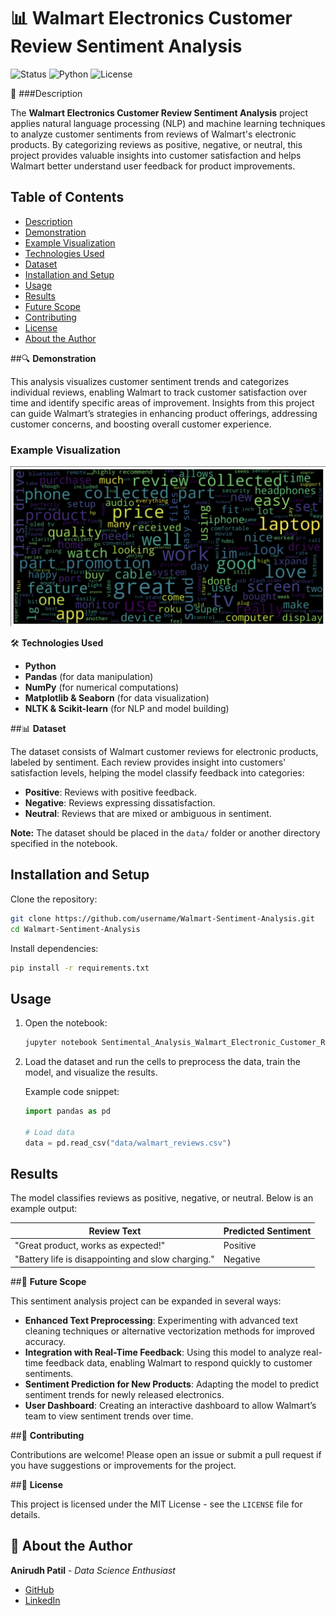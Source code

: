 # 📊 Walmart Electronics Customer Review Sentiment Analysis

![Status](https://img.shields.io/badge/status-active-brightgreen) ![Python](https://img.shields.io/badge/python-3.8%2B-blue) ![License](https://img.shields.io/badge/license-MIT-blue.svg)

📝 ###Description

The **Walmart Electronics Customer Review Sentiment Analysis** project applies natural language processing (NLP) and machine learning techniques to analyze customer sentiments from reviews of Walmart's electronic products. By categorizing reviews as positive, negative, or neutral, this project provides valuable insights into customer satisfaction and helps Walmart better understand user feedback for product improvements.

## Table of Contents
- [Description](#-description)
- [Demonstration](#-demonstration)
- [Example Visualization](#example-visualization)
- [Technologies Used](#-technologies-used)
- [Dataset](#-dataset)
- [Installation and Setup](#installation-and-setup)
- [Usage](#usage)
- [Results](#results)
- [Future Scope](#-future-scope)
- [Contributing](#-contributing)
- [License](#-license)
- [About the Author](#-about-the-author)

##🔍 **Demonstration**

This analysis visualizes customer sentiment trends and categorizes individual reviews, enabling Walmart to track customer satisfaction over time and identify specific areas of improvement. Insights from this project can guide Walmart’s strategies in enhancing product offerings, addressing customer concerns, and boosting overall customer experience.

### Example Visualization

![Sentiment Analysis Visualization](Visual_image.png)

🛠️ **Technologies Used**

- **Python**
- **Pandas** (for data manipulation)
- **NumPy** (for numerical computations)
- **Matplotlib & Seaborn** (for data visualization)
- **NLTK & Scikit-learn** (for NLP and model building)

##📊 **Dataset**

The dataset consists of Walmart customer reviews for electronic products, labeled by sentiment. Each review provides insight into customers' satisfaction levels, helping the model classify feedback into categories:

- **Positive**: Reviews with positive feedback.
- **Negative**: Reviews expressing dissatisfaction.
- **Neutral**: Reviews that are mixed or ambiguous in sentiment.

**Note:** The dataset should be placed in the `data/` folder or another directory specified in the notebook.

## Installation and Setup

Clone the repository:

```bash
git clone https://github.com/username/Walmart-Sentiment-Analysis.git
cd Walmart-Sentiment-Analysis
```

Install dependencies:

```bash
pip install -r requirements.txt
```

## Usage

1. Open the notebook:

   ```bash
   jupyter notebook Sentimental_Analysis_Walmart_Electronic_Customer_Review.ipynb
   ```

2. Load the dataset and run the cells to preprocess the data, train the model, and visualize the results.

   Example code snippet:

   ```python
   import pandas as pd

   # Load data
   data = pd.read_csv("data/walmart_reviews.csv")
   ```

## Results

The model classifies reviews as positive, negative, or neutral. Below is an example output:

| Review Text                                         | Predicted Sentiment |
|-----------------------------------------------------|----------------------|
| "Great product, works as expected!"                 | Positive            |
| "Battery life is disappointing and slow charging."  | Negative            |

##🚀 **Future Scope**

This sentiment analysis project can be expanded in several ways:

- **Enhanced Text Preprocessing**: Experimenting with advanced text cleaning techniques or alternative vectorization methods for improved accuracy.
- **Integration with Real-Time Feedback**: Using this model to analyze real-time feedback data, enabling Walmart to respond quickly to customer sentiments.
- **Sentiment Prediction for New Products**: Adapting the model to predict sentiment trends for newly released electronics.
- **User Dashboard**: Creating an interactive dashboard to allow Walmart’s team to view sentiment trends over time.

##🤝 **Contributing**

Contributions are welcome! Please open an issue or submit a pull request if you have suggestions or improvements for the project.

##📄 **License**

This project is licensed under the MIT License - see the `LICENSE` file for details.

## 👤 About the Author

**Anirudh Patil** - *Data Science Enthusiast*

- [GitHub](https://github.com/Anirudhpatil367)
- [LinkedIn](https://www.linkedin.com/in/anirudhpatil367/)
